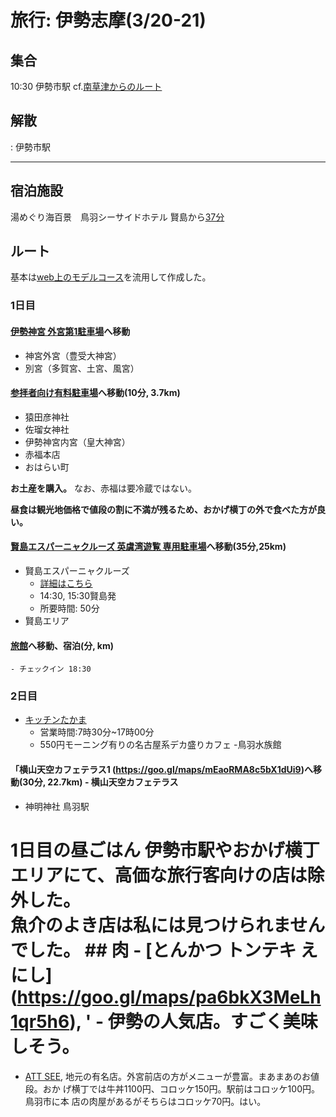 # 旅行: 伊勢志摩(3/20-21)
## 集合
10:30 伊勢市駅
cf.[南草津からのルート](https://goo.gl/maps/zA2VbduF6Tw1Lbbo7)

## 解散
: 伊勢市駅

---

## 宿泊施設
湯めぐり海百景　鳥羽シーサイドホテル
賢島から[37分](https://goo.gl/maps/Q4yumrW5oLb5kJgn7)

## ルート
基本は[web上のモデルコース](https://www.orion-tour.co.jp/air/fair/model_course/42186/)を流用して作成した。

### 1日目
#### [伊勢神宮 外宮第1駐車場](https://goo.gl/maps/GWDqpn5oxE8nceGu8)へ移動
- 神宮外宮（豊受大神宮）
- 別宮（多賀宮、土宮、風宮）

#### [参拝者向け有料駐車場](https://goo.gl/maps/9D7vM9CtBffhDr5s6)へ移動(10分, 3.7km)
- 猿田彦神社
- 佐瑠女神社
- 伊勢神宮内宮（皇大神宮）
- 赤福本店
- おはらい町

**お土産を購入。**
なお、赤福は要冷蔵ではない。

**昼食は観光地価格で値段の割に不満が残るため、おかげ横丁の外で食べた方が良い。**

#### [賢島エスパーニャクルーズ 英虞湾遊覧 専用駐車場](https://goo.gl/maps/bppEqB230EJzUnJr9)へ移動(35分,25km)
- 賢島エスパーニャクルーズ
    - [詳細はこちら](https://shimamarineleisure.com/cruise/espana/info/)
    - 14:30, 15:30賢島発
    - 所要時間: 50分
- 賢島エリア

#### [旅館]()へ移動、宿泊(分, km)
    - チェックイン 18:30



### 2日目
- [キッチンたかま](https://goo.gl/maps/brTdRprBqbqXLgoZ8)
    - 営業時間:7時30分~17時00分
    - 550円モーニング有りの名古屋系デカ盛りカフェ
-鳥羽水族館
#### 「横山天空カフェテラス1 (https://goo.gl/maps/mEaoRMA8c5bX1dUi9)へ移動(30分, 22.7km) - 横山天空カフェテラス
<!-- ここまで編集済み
-->
- 神明神社 鳥羽駅



# 1日目の昼ごはん 伊勢市駅やおかげ横丁エリアにて、高価な旅行客向けの店は除外した。<br> 魚介のよき店は私には見つけられませんでした。 ## 肉 - [とんかつ トンテキ えにし] (https://goo.gl/maps/pa6bkX3MeLh1qr5h6), ' - 伊勢の人気店。すごく美味しそう。
- [ATT SEE](https://goo.gl/maps/aEurQPr2pfDLAP6Q6),
地元の有名店。外宮前店の方がメニューが豊富。まあまあのお値段。おか げ横丁では牛丼1100円、コロッケ150円。駅前はコロッケ100円。鳥羽市に本 店の肉屋があるがそちらはコロッケ70円。はい。
